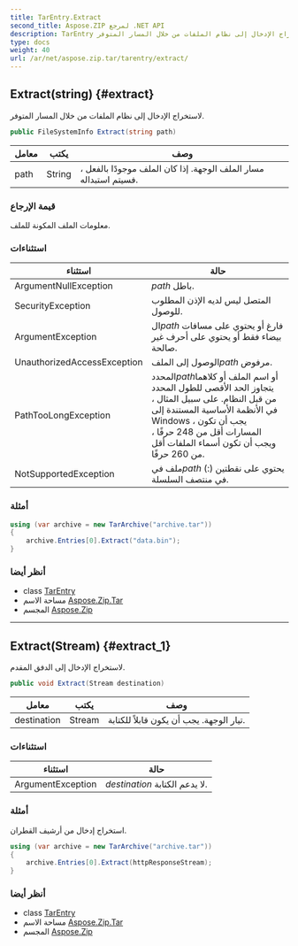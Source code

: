 ```yaml
---
title: TarEntry.Extract
second_title: Aspose.ZIP لمرجع .NET API
description: TarEntry طريقة. لاستخراج الإدخال إلى نظام الملفات من خلال المسار المتوفر.
type: docs
weight: 40
url: /ar/net/aspose.zip.tar/tarentry/extract/
---
```

## Extract(string) {#extract}

لاستخراج الإدخال إلى نظام الملفات من خلال المسار المتوفر.

```csharp
public FileSystemInfo Extract(string path)
```

| معامل | يكتب | وصف |
| --- | --- | --- |
| path | String | مسار الملف الوجهة. إذا كان الملف موجودًا بالفعل ، فسيتم استبداله. |

### قيمة الإرجاع

معلومات الملف المكونة للملف.

### استثناءات

| استثناء | حالة |
| --- | --- |
| ArgumentNullException | *path* باطل. |
| SecurityException | المتصل ليس لديه الإذن المطلوب للوصول. |
| ArgumentException | ال*path* فارغ أو يحتوي على مسافات بيضاء فقط أو يحتوي على أحرف غير صالحة. |
| UnauthorizedAccessException | الوصول إلى الملف*path* مرفوض. |
| PathTooLongException | المحدد*path*أو اسم الملف أو كلاهما يتجاوز الحد الأقصى للطول المحدد من قبل النظام. على سبيل المثال ، في الأنظمة الأساسية المستندة إلى Windows ، يجب أن تكون المسارات أقل من 248 حرفًا ، ويجب أن تكون أسماء الملفات أقل من 260 حرفًا. |
| NotSupportedException | ملف في*path* يحتوي على نقطتين (:) في منتصف السلسلة. |

### أمثلة

```csharp
using (var archive = new TarArchive("archive.tar"))
{
    archive.Entries[0].Extract("data.bin");
}
```

### أنظر أيضا

* class [TarEntry](../)
* مساحة الاسم [Aspose.Zip.Tar](../../tarentry/)
* المجسم [Aspose.Zip](../../../)

---

## Extract(Stream) {#extract_1}

لاستخراج الإدخال إلى الدفق المقدم.

```csharp
public void Extract(Stream destination)
```

| معامل | يكتب | وصف |
| --- | --- | --- |
| destination | Stream | تيار الوجهة. يجب أن يكون قابلاً للكتابة. |

### استثناءات

| استثناء | حالة |
| --- | --- |
| ArgumentException | *destination* لا يدعم الكتابة. |

### أمثلة

استخراج إدخال من أرشيف القطران.

```csharp
using (var archive = new TarArchive("archive.tar"))
{
    archive.Entries[0].Extract(httpResponseStream);
}
```

### أنظر أيضا

* class [TarEntry](../)
* مساحة الاسم [Aspose.Zip.Tar](../../tarentry/)
* المجسم [Aspose.Zip](../../../)



